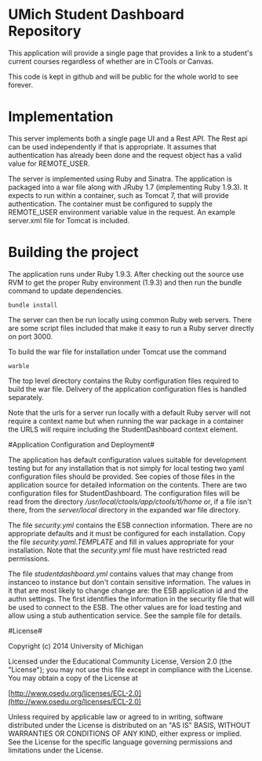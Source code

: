 
# UMich Student Dashboard Repository

This application will provide a single page that provides a link to a student's
current courses regardless of whether are in CTools or Canvas.

This code is kept in github and will be public for the whole world to see forever.

# Implementation

This server implements both a single page UI and a Rest API.  The Rest api can be used
independently if that is appropriate.  It assumes that authentication has
already been done and the request object has a valid value for REMOTE_USER.

The server is implemented  using Ruby and Sinatra.  The application is
packaged into a war file along with JRuby 1.7 (implementing
Ruby 1.9.3). It expects to run within a container, such as Tomcat 7,
that will provide authentication.  The container must be configured to
supply the REMOTE_USER environment variable value in the request.  An
example server.xml file for Tomcat is included.

# Building the project

The application runs under Ruby 1.9.3.  After checking out the source
use RVM to get the proper Ruby environment (1.9.3) and then  run the
bundle command to update dependencies.

    bundle install

The server can then be run locally using common Ruby web servers.
There are some script files included that make it easy to run a Ruby
server directly on port 3000. 

To build the war file for installation under Tomcat use the command

    warble

The
top level directory contains the Ruby configuration files required to build the
war file.  Delivery of the application configuration files is handled separately.


Note that the urls for a server run locally with a default Ruby server
will not require a context name but when running the war package in a container the
URLS will require including the StudentDashboard context element.

#Application  Configuration and Deployment#

The application has default configuration values suitable for
development testing but for any installation that is not simply for
local testing two yaml configuration files should be provided.  See
copies of those files in the application source for detailed
information on the contents. 
There are two configuration files for StudentDashboard.   The configuration
files will be read from the directory
*/usr/local/ctools/app/ctools/tl/home* or, if a file isn't there,
from the *server/local* directory in the expanded war file directory.

The file
*security.yml* contains the ESB connection information.  There are no appropriate defaults and it must be 
configured for each installation.  Copy the file *security.yaml.TEMPLATE* and
fill in values appropriate for your installation.  Note that the *security.yml* file must have restricted read permissions.

The file *studentdashboard.yml* contains values that may change from instanceo
to instance but don't contain sensitive information.  The values in it 
that are most likely to change change are: the ESB application id and the
authn settings.  The first identifies the information in the security file that
will be used to connect to the ESB.  The other values are for load testing
and allow using a stub authentication service. See the sample file for details.

#License#

Copyright (c) 2014 University of Michigan

Licensed under the Educational Community License, Version 2.0 (the "License"); you may not use this file except in compliance with the License. You may obtain a copy of the License at

[http://www.osedu.org/licenses/ECL-2.0](http://www.osedu.org/licenses/ECL-2.0)

Unless required by applicable law or agreed to in writing, software distributed under the License is distributed on an "AS IS" BASIS, WITHOUT WARRANTIES OR CONDITIONS OF ANY KIND, either express or implied. See the License for the specific language governing permissions and limitations under the License.
